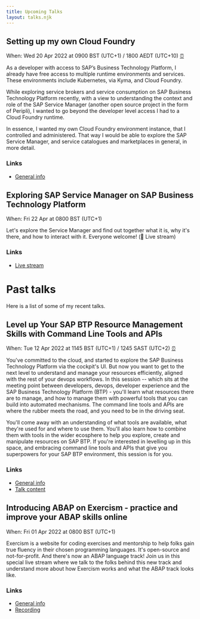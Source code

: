 ```yaml
---
title: Upcoming Talks
layout: talks.njk
---
```


## Setting up my own Cloud Foundry

When: Wed 20 Apr 2022 at 0900 BST (UTC+1) / 1800 AEDT (UTC+10) [⏰](https://www.timeanddate.com/worldclock/converter.html?iso=20220420T080000&p1=302&p2=240)

As a developer with access to SAP’s Business Technology Platform, I already have free access to multiple runtime environments and services. These environments include Kubernetes, via Kyma, and Cloud Foundry.

While exploring service brokers and service consumption on SAP Business Technology Platform recently, with a view to understanding the context and role of the SAP Service Manager (another open source project in the form of Peripli), I wanted to go beyond the developer level access I had to a Cloud Foundry runtime.

In essence, I wanted my own Cloud Foundry environment instance, that I controlled and administered. That way I would be able to explore the SAP Service Manager, and service catalogues and marketplaces in general, in more detail.

### Links

* [General info](https://blogs.sap.com/2022/03/21/sitsyd-sap-tech-night-sydney-april-20th-2022/)

## Exploring SAP Service Manager on SAP Business Technology Platform

When: Fri 22 Apr at 0800 BST (UTC+1)

Let's explore the Service Manager and find out together what it is, why it's there, and how to interact with it. Everyone welcome! (🔴 Live stream)

### Links

* [Live stream](https://www.youtube.com/watch?v=5_Ns0ihQPD4)

# Past talks

Here is a list of some of my recent talks.

## Level up Your SAP BTP Resource Management Skills with Command Line Tools and APIs

When: Tue 12 Apr 2022 at 1145 BST (UTC+1) / 1245 SAST (UTC+2) [⏰](https://www.timeanddate.com/worldclock/converter.html?iso=20220412T104500&p1=302&p2=111)

You've committed to the cloud, and started to explore the SAP Business Technology Platform via the cockpit's UI. But now you want to get to the next level to understand and manage your resources efficiently, aligned with the rest of your devops workflows. In this session -- which sits at the meeting point between developers, devops, developer experience and the SAP Business Technology Platform (BTP) - you'll learn what resources there are to manage, and how to manage them with powerful tools that you can build into automated mechanisms. The command line tools and APIs are where the rubber meets the road, and you need to be in the driving seat.

You'll come away with an understanding of what tools are available, what they're used for and where to use them. You'll also learn how to combine them with tools in the wider ecosphere to help you explore, create and manipulate resources on SAP BTP. If you're interested in levelling up in this space, and embracing command line tools and APIs that give you superpowers for your SAP BTP environment, this session is for you.

### Links

* [General info](https://www.masteringsapconferences.com/3in1/agenda2022/)
* [Talk content](https://github.com/qmacro/mastering-sap-2022)


## Introducing ABAP on Exercism - practice and improve your ABAP skills online

When: Fri 01 Apr 2022 at 0800 BST (UTC+1)

Exercism is a website for coding exercises and mentorship to help folks gain true fluency in their chosen programming languages. It's open-source and not-for-profit. And there's now an ABAP language track! Join us in this special live stream where we talk to the folks behind this new track and understand more about how Exercism works and what the ABAP track looks like.

### Links

* [General info](https://twitter.com/qmacro/status/1506911556029853697)
* [Recording](https://www.youtube.com/watch?v=F2zBmjqM8xo)
